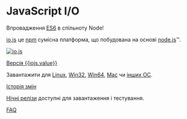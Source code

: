 # JavaScript I/O

Впровадження [ES6](es6.html) в спільноту Node!

[io.js](https://github.com/iojs/io.js) це [npm](https://www.npmjs.org/) сумісна платформа, що побудована на основі [node.js](https://nodejs.org/)&#8482;.

[![io.js]({{iojs.img}})]({{iojs.link}})

[Версія {{iojs.value}}]({{iojs.link}})

Завантажити для
[Linux]({{linux.link}}),
[Win32]({{win32.link}}),
[Win64]({{win64.link}}),
[Mac]({{mac.link}}) чи
[інших ОС]({{iojs.link}}).

[Історія змін](https://github.com/iojs/io.js/blob/v1.x/CHANGELOG.md)

[Нічні релізи](https://iojs.org/download/nightly/) доступні для завантаження і тестування.

[FAQ](/faq.html)
